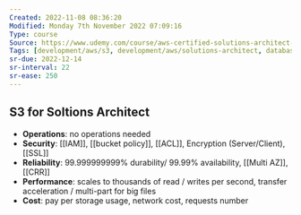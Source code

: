 ```yaml
---
Created: 2022-11-08 08:36:20
Modified: Monday 7th November 2022 07:09:16
Type: course
Source: https://www.udemy.com/course/aws-certified-solutions-architect-associate-saa-c01/?xref=E0Aed11STH4LPUQvCz0GJFABTmM=
Tags: [development/aws/s3, development/aws/solutions-architect, database, serverless, review]
sr-due: 2022-12-14
sr-interval: 22
sr-ease: 250
---
```


## S3 for Soltions Architect

- **Operations**: no operations needed
- **Security**: [[IAM]], [[bucket policy]], [[ACL]], Encryption (Server/Client), [[SSL]]
- **Reliability**: 99.999999999% durability/ 99.99% availability, [[Multi AZ]], [[CRR]]
- **Performance**: scales to thousands of read / writes per second, transfer acceleration / multi-part for big files
- **Cost**: pay per storage usage, network cost, requests number